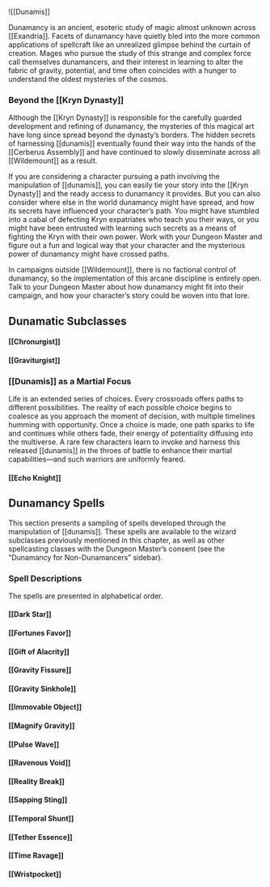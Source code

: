 ![[Dunamis]]

Dunamancy is an ancient, esoteric study of magic almost unknown across [[Exandria]]. Facets of dunamancy have quietly bled into the more common applications of spellcraft like an unrealized glimpse behind the curtain of creation. Mages who pursue the study of this strange and complex force call themselves dunamancers, and their interest in learning to alter the fabric of gravity, potential, and time often coincides with a hunger to understand the oldest mysteries of the cosmos.

### Beyond the [[Kryn Dynasty]]

Although the [[Kryn Dynasty]] is responsible for the carefully guarded development and refining of dunamancy, the mysteries of this magical art have long since spread beyond the dynasty’s borders. The hidden secrets of harnessing [[dunamis]] eventually found their way into the hands of the [[Cerberus Assembly]] and have continued to slowly disseminate across all [[Wildemount]] as a result.

If you are considering a character pursuing a path involving the manipulation of [[dunamis]], you can easily tie your story into the [[Kryn Dynasty]] and the ready access to dunamancy it provides. But you can also consider where else in the world dunamancy might have spread, and how its secrets have influenced your character’s path. You might have stumbled into a cabal of defecting Kryn expatriates who teach you their ways, or you might have been entrusted with learning such secrets as a means of fighting the Kryn with their own power. Work with your Dungeon Master and figure out a fun and logical way that your character and the mysterious power of dunamancy might have crossed paths.

In campaigns outside [[Wildemount]], there is no factional control of dunamancy, so the implementation of this arcane discipline is entirely open. Talk to your Dungeon Master about how dunamancy might fit into their campaign, and how your character’s story could be woven into that lore.

## Dunamatic Subclasses
#### [[Chronurgist]]
#### [[Graviturgist]]

### [[Dunamis]] as a Martial Focus

Life is an extended series of choices. Every crossroads offers paths to different possibilities. The reality of each possible choice begins to coalesce as you approach the moment of decision, with multiple timelines humming with opportunity. Once a choice is made, one path sparks to life and continues while others fade, their energy of potentiality diffusing into the multiverse. A rare few characters learn to invoke and harness this released [[dunamis]] in the throes of battle to enhance their martial capabilities—and such warriors are uniformly feared.

#### [[Echo Knight]]


## Dunamancy Spells

This section presents a sampling of spells developed through the manipulation of [[dunamis]]. These spells are available to the wizard subclasses previously mentioned in this chapter, as well as other spellcasting classes with the Dungeon Master’s consent (see the “Dunamancy for Non-Dunamancers” sidebar).

### Spell Descriptions

The spells are presented in alphabetical order.

#### [[Dark Star]]

#### [[Fortunes Favor]]

#### [[Gift of Alacrity]]

#### [[Gravity Fissure]]

#### [[Gravity Sinkhole]]

#### [[Immovable Object]]

#### [[Magnify Gravity]]

#### [[Pulse Wave]]

#### [[Ravenous Void]]

#### [[Reality Break]]

#### [[Sapping Sting]]

#### [[Temporal Shunt]]

#### [[Tether Essence]]

#### [[Time Ravage]]

#### [[Wristpocket]]
